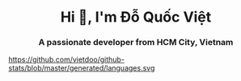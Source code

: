 <h1 align="center">Hi 👋, I'm Đỗ Quốc Việt</h1>
<h3 align="center">A passionate developer from HCM City, Vietnam</h3>

https://github.com/vietdoo/github-stats/blob/master/generated/languages.svg
